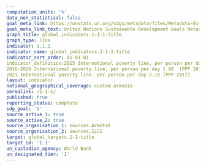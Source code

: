 ```yaml
---
computation_units: '%'
data_non_statistical: false
goal_meta_link: https://unstats.un.org/sdgs/metadata/files/Metadata-01-01-01a.pdf
goal_meta_link_text: United Nations Sustainable Development Goals Metadata (pdf 894kB)
graph_title: global_indicators.1-1-1-title
graph_type: line
indicator: 1.1.1
indicator_name: global_indicators.1-1-1-title
indicator_sort_order: 01-01-01
indicator_definition:2015 International poverty line, per person per day 1.25 (PPP 2002)
2016-2020 International poverty line, per person per day 1.90  (PPP 2011)
2021 International poverty line, per person per day 2.15 (PPP 2017)
layout: indicator
national_geographical_coverage: custom.armenia
permalink: /1-1-1/
published: true
reporting_status: complete
sdg_goal: '1'
source_active_1: true
source_active_2: true
source_organisation_1: sources.Armstat
source_organisation_2: sources.ILCS
target: global_targets.1-1-title
target_id: '1.1'
un_custodian_agency: World Bank
un_designated_tier: '1'
---
```


